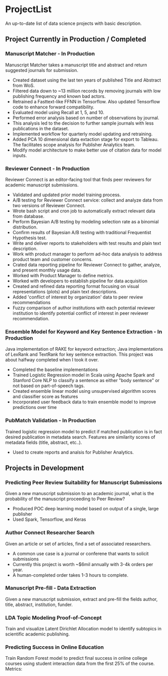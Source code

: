 # ProjectList
An up-to-date list of data science projects with basic description.

## Project Currently in Production / Completed
### Manuscript Matcher - In Production
Manuscript Matcher takes a manuscript title and abstract and return suggested journals for submission. 
* Created dataset using the last ten years of published Title and Abstract from WoS.
* Filtered data down to ~13 million records by removing journals with low publishing frequency and known bad actors.
* Retrained a Fasttext-like FFNN in Tensorflow. Also updated Tensorflow code to enhance forward compatibility.
* Evaluated model using Recall at 1, 5, and 10.
* Performed error analysis based on number of observations by journal.
* This analysis led to the decision to further sample journals with less publications in the dataset.
* Implemented workflow for quarterly model updating and retraining.
* Added PCA 10 dimensional data extaction stage for export to Tableau. The facilitates scope analysis for Publisher Analytics team.
* Modify model architecture to make better use of citation data for model inputs.

### Reviewer Connect - In Production
Reviewer Connect is an editor-facing tool that finds peer reviewers for academic manuscript submissions.
* Validated and updated prior model training process.
* A/B testing for Reviewer Connect service: collect and analyze data from two versions of Reviewer Connect.
* Wrote bash script and cron job to automatically extract relevant data from database.
* Perform Bayesian A/B testing by modeling selection rate as a binomial distribution.
* Confirm results of Bayesian A/B testing with traditional Frequentist Hypothesis test.
* Write and deliver reports to stakeholders with test results and plain text description.
* Work with product manager to perform ad-hoc data analysis to address product team and customer concerns.
* Crated data reporting pipeline for Reviewer Connect to gather, analyze, and present monthly usage data.
* Worked with Product Manager to define metrics.
* Worked with developers to establish pipeline for data acquisition
* Created and refined data reporting format focusing on visual representations (plots) and plain text descriptions.
* Added 'conflict of interest by organization' data to peer review recommendations
* Fuzzy comparison of author institutions with each potential reviewer institution to identify potential conflict of interest in peer reviewer recommendation.

### Ensemble Model for Keyword and Key Sentence Extraction - In Production
Java implementation of RAKE for keyword extraction; Java implementations of LexRank and TextRank for key sentence extraction. This project was about halfway completed when I took it over.
* Completed the baseline implementations
* Trained Logistic Regression model in Scala using Apache Spark and Stanford Core NLP to classify a sentence as either "body sentence" or not based on part-of-speech tags.
* Created ensemble linear model using unsupervised algorithm scores and classifier score as features
* Incorporated user feedback data to train ensemble model to improve predictions over time

### PubMatch Validation - In Production
Trained logistic regression model to predict if matched publication is in fact desired publication in metadata search. Features are similarity scores of metadata fields (title, abstract, etc..).
* Used to create reports and analsis for Publisher Analytics.

## Projects in Development
### Predicting Peer Review Suitability for Manuscript Submissions
Given a new manuscript submission to an academic journal, what is the probability of the manuscript proceeding to Peer Review?
* Produced POC deep learning model based on output of a single, large publisher
* Used Spark, Tensorflow, and Keras

### Author Connect Researcher Search
Given an article or set of articles, find a set of associated researchers.
* A common use case is a journal or conferene that wants to solicit submissions
* Currently this project is worth ~$6mil annually with 3-4k orders per year.
* A human-completed order takes 1-3 hours to complete.

### Manuscript Pre-fill - Data Extraction
Given a new manuscript submission, extract and pre-fill the fields author, title, abstract, institution, funder.

### LDA Topic Modeling Proof-of-Concept
Train and visualize Latent Dirichlet Allocation model to identify subtopics in scientific academic publishing.

### Predicting Success in Online Education
Train Random Forest model to predict final success in online college courses using student interaction data from the first 25% of the course. Metrics:
